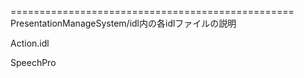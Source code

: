 =================================================
PresentationManageSystem/idl内の各idlファイルの説明

Action.idl

SpeechPro
